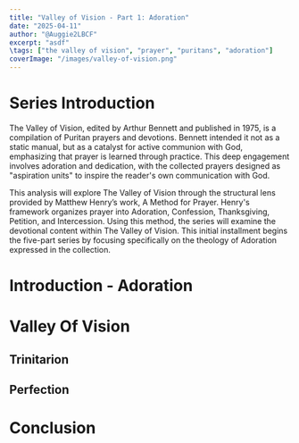 ```yaml
---
title: "Valley of Vision - Part 1: Adoration"
date: "2025-04-11"
author: "@Auggie2LBCF"
excerpt: "asdf"
\tags: ["the valley of vision", "prayer", "puritans", "adoration"]
coverImage: "/images/valley-of-vision.png"
---
```


# Series Introduction
The Valley of Vision, edited by Arthur Bennett and published in 1975, is a compilation of Puritan prayers and devotions. 
Bennett intended it not as a static manual, but as a catalyst for active communion with God, 
emphasizing that prayer is learned through practice. This deep engagement involves adoration and dedication, 
with the collected prayers designed as "aspiration units" to inspire the reader's own communication with God.

This analysis will explore The Valley of Vision through the structural lens provided by Matthew Henry’s work, 
A Method for Prayer. Henry's framework organizes prayer into Adoration, Confession, Thanksgiving, Petition, and Intercession. 
Using this method, the series will examine the devotional content within The Valley of Vision. 
This initial installment begins the five-part series by focusing specifically on the theology of Adoration expressed in the collection.
# Introduction - Adoration



# Valley Of Vision

## Trinitarion

## Perfection

# Conclusion
